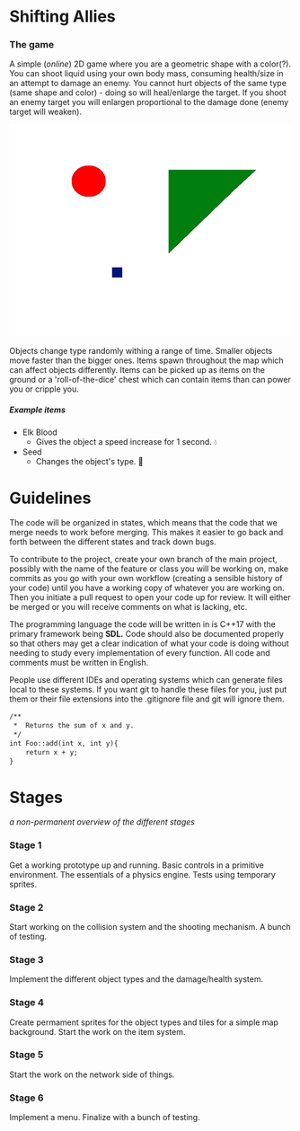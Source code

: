 # Shifting Allies
### The game

A simple (*online*) 2D game where you are a geometric shape with a color(?).
You can shoot liquid using your own body mass, consuming health/size
 in an attempt to damage an enemy. You cannot hurt 
objects of the same type (same shape and color) - doing
so will heal/enlarge the target. If you shoot an enemy target
you will enlargen proportional to the damage done 
(enemy target will weaken).

![*Shifting Allies*](/images/game.jpg)

Objects change type randomly withing a range of time.
Smaller objects move faster than the bigger ones.
Items spawn throughout the map which can affect
objects differently. Items can be picked up as
items on the ground or a 'roll-of-the-dice'
chest which can contain items than can power 
you or cripple you.  

##### Example items
* Elk Blood
	* Gives the object a speed increase for 1 second. :droplet:
* Seed
	* Changes the object's type. :chestnut:

# Guidelines
The code will be organized in states, which means
that the code that we merge needs to work before
merging. This makes it easier to go back and forth
between the different states and track down bugs.

To contribute to the project, create your own branch
of the main project, possibly with the name of
the feature or class you will be working on, 
make commits as you go with your own workflow
(creating a sensible history of your code) until
you have a working copy of whatever you are 
working on. Then you initiate a pull request to open
your code up for review. It will either be merged
or you will receive comments on what is lacking,
etc.

The programming language the code will be written in
is C++17 with the primary framework being **SDL.** Code 
should also be documented properly so that others
may get a clear indication of what your code is doing
without needing to study every implementation of every
function. All code and comments must be written in English.

People use different IDEs and operating systems which can generate files local to these systems. If you want git to handle these files for you, just put them or their file extensions into the .gitignore file and git will ignore them. 

```
/** 
 *  Returns the sum of x and y.
 */
int Foo::add(int x, int y){
	return x + y;
}
```


# Stages
*a non-permanent overview of the different stages* 

###  Stage 1
Get a working prototype up and running. Basic
controls in a primitive environment. The essentials 
of a physics engine. Tests using temporary
sprites. 

### Stage 2
Start working on the collision system and the 
shooting mechanism. A bunch of testing.

### Stage 3
Implement the different object types and the
damage/health system. 

### Stage 4 
Create permament sprites for the object types and
tiles for a simple map background. Start the work
on the item system.

### Stage 5 
Start the work on the network side of things.

### Stage 6
Implement a menu. Finalize with a bunch of testing.






